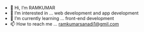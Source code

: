 - 👋 Hi, I’m RAMKUMAR
- 👀 I’m interested in ... web development and app development 
- 🌱 I’m currently learning ... front-end development 
- 📫 How to reach me ... ramkumarsanadi1@gmil.com 


